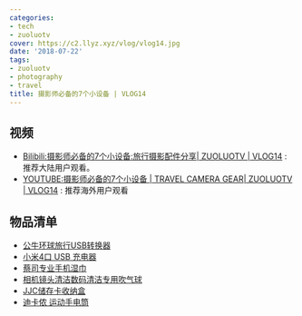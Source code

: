 ```yaml
---
categories:
- tech
- zuoluotv
cover: https://c2.llyz.xyz/vlog/vlog14.jpg
date: '2018-07-22'
tags:
- zuoluotv
- photography
- travel
title: 摄影师必备的7个小设备 | VLOG14
---
```


## 视频

- [Bilibili:摄影师必备的7个小设备:旅行摄影配件分享| ZUOLUOTV | VLOG14](https://www.bilibili.com/video/av27485079) : 推荐大陆用户观看。
- [YOUTUBE:摄影师必备的7个小设备 | TRAVEL CAMERA GEAR| ZUOLUOTV | VLOG14](https://www.youtube.com/watch?v=Y7RTG5vaY2E) : 推荐海外用户观看

## 物品清单

- [公牛环球旅行USB转换器](https://zuoluo.tv/travel-power)
- [小米4口 USB 充电器](https://zuoluo.tv/mi-power-4-usb)
- [蔡司专业手机湿巾](https://zuoluo.tv/zeiss-wipe)
- [相机镜头清洁数码清洁专用吹气球](https://zuoluo.tv/vsgo-clean)
- [JJC储存卡收纳盒](https://zuoluo.tv/jjc-sd-case)
- [迪卡侬 运动手电筒](https://detail.tmall.com/item.htm?spm=a230r.1.14.1.7c584d699DAfYX&id=12508590562&cm_id=140105335569ed55e27b&abbucket=3)
